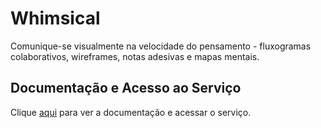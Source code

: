 # Whimsical

Comunique-se visualmente na velocidade do pensamento - fluxogramas colaborativos, wireframes, notas adesivas e mapas mentais.

## Documentação e Acesso ao Serviço

Clique [aqui](https://whimsical.com) para ver a documentação e acessar o serviço.